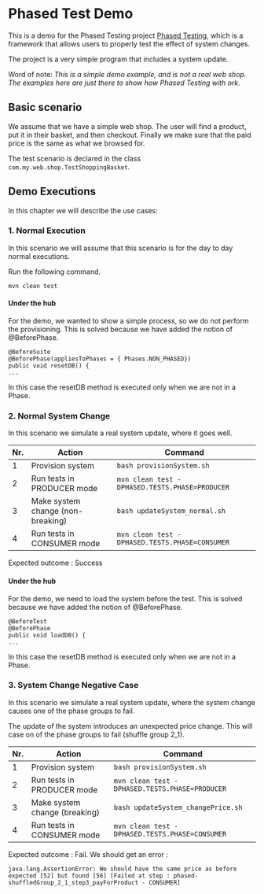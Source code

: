 # Phased Test Demo
This is a demo for the Phased Testing project [Phased Testing](https://github.com/adobe/phased-testing), which is a framework that allows users to properly test the effect of system changes. 

The project is a very simple program that includes a system update.

Word of note: _This is a simple demo example, and is not a real web shop. The examples here are just there to show how Phased Testing with ork._

## Basic scenario
We assume that we have a simple web shop. The user will find a product, put it in their basket, and then checkout. Finally we make sure that the paid price is the same as what we browsed for.

The test scenario is declared in the class `com.my.web.shop.TestShoppingBasket`.

## Demo Executions
In this chapter we will describe the use cases:

### 1. Normal Execution
In this scenario we will assume that this scenario is for the day to day normal executions.

Run the following command.

`mvn clean test`

#### Under the hub
For the demo, we wanted to show a simple process, so we do not perform the provisioning. This is solved because we have added the notion of @BeforePhase.
```
@BeforeSuite
@BeforePhase(appliesToPhases = { Phases.NON_PHASED})
public void resetDB() {
...
```

In this case the resetDB method is executed only when we are not in a Phase.


### 2. Normal System Change
In this scenario we simulate a real system update, where it goes well.

| Nr. | Action | Command |
|-----| ------ | ------- |
| 1   | Provision system | `bash provisionSystem.sh` |
| 2   | Run tests in PRODUCER mode | `mvn clean test -DPHASED.TESTS.PHASE=PRODUCER` |
| 3   | Make system change (non-breaking) | `bash updateSystem_normal.sh` | 
|  4  | Run tests in CONSUMER mode | `mvn clean test -DPHASED.TESTS.PHASE=CONSUMER` |

Expected outcome : Success

#### Under the hub
For the demo, we need to load the system before the test. This is solved because we have added the notion of @BeforePhase.

```
@BeforeTest
@BeforePhase
public void loadDB() {
...
```

In this case the resetDB method is executed only when we are not in a Phase.


### 3. System Change Negative Case
In this scenario we simulate a real system update, where the system change causes one of the phase groups to fail.

The update of the system introduces an unexpected price change. This will case on of the phase groups to fail (shuffle group 2_1).

| Nr. | Action | Command |
| -----| ------ | ------- |
|  1   | Provision system | `bash provisionSystem.sh` |
|  2   | Run tests in PRODUCER mode | `mvn clean test -DPHASED.TESTS.PHASE=PRODUCER` |
|  3   | Make system change (breaking) | `bash updateSystem_changePrice.sh` |
|  4   | Run tests in CONSUMER mode | `mvn clean test -DPHASED.TESTS.PHASE=CONSUMER` |

Expected outcome : Fail. We should get an error :
```
java.lang.AssertionError: We should have the same price as before expected [52] but found [56] [Failed at step : phased-shuffledGroup_2_1_step3_payForProduct - CONSUMER]
```

